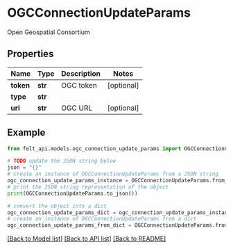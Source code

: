 # OGCConnectionUpdateParams

Open Geospatial Consortium

## Properties

Name | Type | Description | Notes
------------ | ------------- | ------------- | -------------
**token** | **str** | OGC token | [optional] 
**type** | **str** |  | 
**url** | **str** | OGC URL | [optional] 

## Example

```python
from felt_api.models.ogc_connection_update_params import OGCConnectionUpdateParams

# TODO update the JSON string below
json = "{}"
# create an instance of OGCConnectionUpdateParams from a JSON string
ogc_connection_update_params_instance = OGCConnectionUpdateParams.from_json(json)
# print the JSON string representation of the object
print(OGCConnectionUpdateParams.to_json())

# convert the object into a dict
ogc_connection_update_params_dict = ogc_connection_update_params_instance.to_dict()
# create an instance of OGCConnectionUpdateParams from a dict
ogc_connection_update_params_from_dict = OGCConnectionUpdateParams.from_dict(ogc_connection_update_params_dict)
```
[[Back to Model list]](../README.md#documentation-for-models) [[Back to API list]](../README.md#documentation-for-api-endpoints) [[Back to README]](../README.md)


